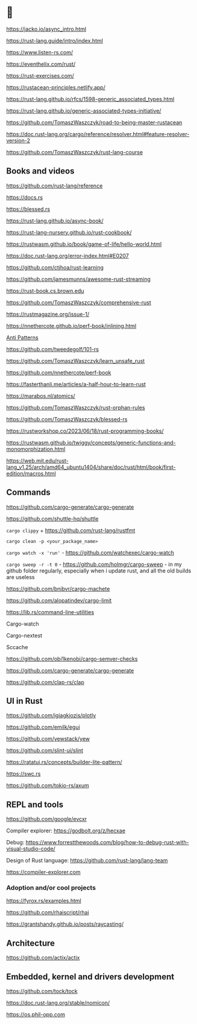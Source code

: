 # 🦀

<!--
https://doc.rust-lang.org/std/convert/trait.AsRef.html

http://addresses.loyce.club/
https://enet4.github.io/rust-tropes/
https://cglab.ca/%7Eabeinges/blah/everyone-poops/#pre-pooping-your-pants
https://google.github.io/comprehensive-rust/

https://github.com/dtolnay/rust-quiz

For now, we recommend that you start by reviewing the Rust Book (Chapters 1-11, as well as Chapter 19), with a special focus on these topics:

Primitive Data Types (Chapter 3.2)
Structs (Chapter 5) 
Enums and matching (Chapter 6)
If & match, For & iterators (Chapter 6)
Modules, crates and file layouts (Chapter 7)
Generics, Types and Traits (Chapter 10)
Visibility (Chapter 10)
Testing (Chapter 11)
Macros (Chapter 19.5)

1) The Rust Book
2) The Rust Wasm Book
3) Udemy: Ultimate Rust Crash Course
4) Educative: The Ultimate Guide to Rust Programming
5) Zero To Mastery: Rust Programming: The Complete Developer's Guide -->

https://jacko.io/async_intro.html

https://rust-lang.guide/intro/index.html

https://www.listen-rs.com/

https://eventhelix.com/rust/

https://rust-exercises.com/

https://rustacean-principles.netlify.app/

https://rust-lang.github.io/rfcs/1598-generic_associated_types.html

https://rust-lang.github.io/generic-associated-types-initiative/

https://github.com/TomaszWaszczyk/road-to-being-master-rustacean

https://doc.rust-lang.org/cargo/reference/resolver.html#feature-resolver-version-2

https://github.com/TomaszWaszczyk/rust-lang-course

## Books and videos

https://github.com/rust-lang/reference

https://docs.rs

https://blessed.rs

https://rust-lang.github.io/async-book/

https://rust-lang-nursery.github.io/rust-cookbook/

https://rustwasm.github.io/book/game-of-life/hello-world.html

https://doc.rust-lang.org/error-index.html#E0207

https://github.com/ctjhoa/rust-learning

https://github.com/jamesmunns/awesome-rust-streaming

https://rust-book.cs.brown.edu

https://github.com/TomaszWaszczyk/comprehensive-rust

https://rustmagazine.org/issue-1/

https://nnethercote.github.io/perf-book/inlining.html

[Anti Patterns](https://rust-unofficial.github.io/patterns/anti_patterns/borrow_clone.html)

https://github.com/tweedegolf/101-rs

https://github.com/TomaszWaszczyk/learn_unsafe_rust

https://github.com/nnethercote/perf-book

https://fasterthanli.me/articles/a-half-hour-to-learn-rust

https://marabos.nl/atomics/

https://github.com/TomaszWaszczyk/rust-orphan-rules

https://github.com/TomaszWaszczyk/blessed-rs

https://rustworkshop.co/2023/06/18/rust-programming-books/

https://rustwasm.github.io/twiggy/concepts/generic-functions-and-monomorphization.html

https://web.mit.edu/rust-lang_v1.25/arch/amd64_ubuntu1404/share/doc/rust/html/book/first-edition/macros.html

## Commands

https://github.com/cargo-generate/cargo-generate

https://github.com/shuttle-hq/shuttle

`cargo clippy` + https://github.com/rust-lang/rustfmt

`cargo clean -p <your_package_name>`

`cargo watch -x 'run'` - https://github.com/watchexec/cargo-watch

`cargo sweep -r -t 0` - https://github.com/holmgr/cargo-sweep - in my github folder regularly, especially when i update rust, and all the old builds are useless

https://github.com/bnjbvr/cargo-machete

https://github.com/alopatindev/cargo-limit

https://lib.rs/command-line-utilities

Cargo-watch

Cargo-nextest

Sccache

https://github.com/obi1kenobi/cargo-semver-checks

https://github.com/cargo-generate/cargo-generate

https://github.com/clap-rs/clap

## UI in Rust

https://github.com/igiagkiozis/plotly

https://github.com/emilk/egui

https://github.com/yewstack/yew

https://github.com/slint-ui/slint

https://ratatui.rs/concepts/builder-lite-pattern/

https://swc.rs

https://github.com/tokio-rs/axum

## REPL and tools

https://github.com/google/evcxr

Compiler explorer: https://godbolt.org/z/hecxae

Debug: https://www.forrestthewoods.com/blog/how-to-debug-rust-with-visual-studio-code/

Design of Rust language: https://github.com/rust-lang/lang-team

https://compiler-explorer.com

### Adoption and/or cool projects

https://fyrox.rs/examples.html

https://github.com/rhaiscript/rhai

https://grantshandy.github.io/posts/raycasting/

<!-- Fast Inverse Square Root -->

## Architecture

https://github.com/actix/actix

## Embedded, kernel and drivers development

https://github.com/tock/tock

https://doc.rust-lang.org/stable/nomicon/

https://os.phil-opp.com

